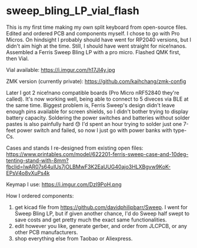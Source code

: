 # sweep_bling_LP_vial_flash
This is my first time making my own split keyboard from open-source files. Edited and ordered PCB and components myself. I chose to go with Pro Micros. On hindsight I probably should have went for RP2040 versions, but I didn't aim high at the time. Still, I should have went straight for nice!nanos.
Assembled a Ferris Sweep Bling LP with a pro micro. Flashed QMK first, then Vial.

Vial available:
https://i.imgur.com/h17Jl4y.jpg

ZMK version (currently private):
https://github.com/kaihchang/zmk-config 

Later I got 2 nice!nano compatible boards (Pro Micro nRF52840 they're called). It's now working well, being able to connect to 5 diveces via BLE at the same time. Biggest problem is, Ferris Sweep's design didn't leave enough pins available for screen shields, so I didn't bother trying to display battery capacity. Soldering the power switches and batteries without solder pastes is also painfully hard 😓 I'd spent an hour trying to solder just one 7-feet power switch and failed, so now I just go with power banks with type-Cs.

Cases and stands I re-designed from existing open files: 
https://www.printables.com/model/622201-ferris-sweep-case-and-10deg-tenting-stand-with-8mm?fbclid=IwAR07s64uIUs7jOLBMwF3K2EaUUG40ajo3HLXBgvw9KoK-EPsV4o8vXuPs4k 

Keymap I use: https://i.imgur.com/DzI9PoH.png 

How I ordered components:
1. get kicad file from https://github.com/davidphilipbarr/Sweep. I went for Sweep Bling LP, but if given another chance, I'd do Sweep half swept to save costs and get pretty much the exact same functionalities.
2. edit however you like, generate gerber, and order from JLCPCB, or any other PCB manufacturers.
3. shop everything else from Taobao or Aliexpress.
